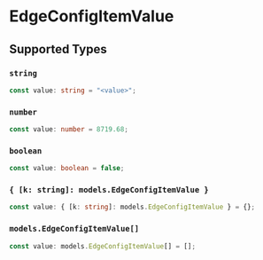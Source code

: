 # EdgeConfigItemValue


## Supported Types

### `string`

```typescript
const value: string = "<value>";
```

### `number`

```typescript
const value: number = 8719.68;
```

### `boolean`

```typescript
const value: boolean = false;
```

### `{ [k: string]: models.EdgeConfigItemValue }`

```typescript
const value: { [k: string]: models.EdgeConfigItemValue } = {};
```

### `models.EdgeConfigItemValue[]`

```typescript
const value: models.EdgeConfigItemValue[] = [];
```

